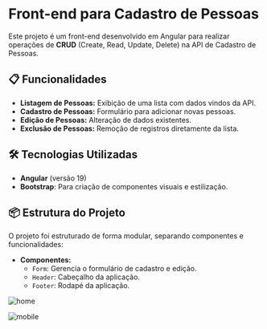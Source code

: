 # Front-end para Cadastro de Pessoas

Este projeto é um front-end desenvolvido em Angular para realizar operações de **CRUD** (Create, Read, Update, Delete) na API de Cadastro de Pessoas.

## 📋 Funcionalidades

- **Listagem de Pessoas:** Exibição de uma lista com dados vindos da API.
- **Cadastro de Pessoas:** Formulário para adicionar novas pessoas.
- **Edição de Pessoas:** Alteração de dados existentes.
- **Exclusão de Pessoas:** Remoção de registros diretamente da lista.

## 🛠 Tecnologias Utilizadas

- **Angular** (versão 19)
- **Bootstrap**: Para criação de componentes visuais e estilização.

## 📦 Estrutura do Projeto

O projeto foi estruturado de forma modular, separando componentes e funcionalidades:

- **Componentes:**
  - `Form`: Gerencia o formulário de cadastro e edição.
  - `Header`: Cabeçalho da aplicação.
  - `Footer`: Rodapé da aplicação.

![home](https://github.com/user-attachments/assets/23909abe-d21a-4ef9-a123-48d65bf70371)

![mobile](https://github.com/user-attachments/assets/02e20815-04f2-494d-a17d-f2e64a24adf8)



